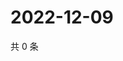 # 2022-12-09

共 0 条

<!-- BEGIN WEIBO -->
<!-- 最后更新时间 Fri Dec 09 2022 10:43:29 GMT+0800 (China Standard Time) -->

<!-- END WEIBO -->
